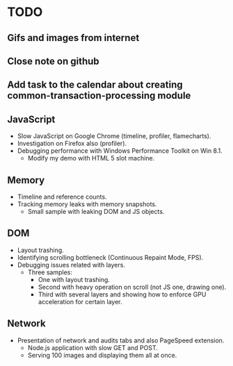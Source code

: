 # TODO

## Gifs and images from internet
## Close note on github
## Add task to the calendar about creating common-transaction-processing module

## JavaScript

- Slow JavaScript on Google Chrome (timeline, profiler, flamecharts).
- Investigation on Firefox also (profiler).
- Debugging performance with Windows Performance Toolkit on Win 8.1.
  - Modify my demo with HTML 5 slot machine.

## Memory

- Timeline and reference counts.
- Tracking memory leaks with memory snapshots.
  - Small sample with leaking DOM and JS objects.

## DOM

- Layout trashing.
- Identifying scrolling bottleneck (Continuous Repaint Mode, FPS).
- Debugging issues related with layers.
  - Three samples:
    - One with layout trashing.
    - Second with heavy operation on scroll (not JS one, drawing one).
    - Third with several layers and showing how to enforce GPU acceleration for certain layer.

## Network

- Presentation of network and audits tabs and also PageSpeed extension.
  - Node.js application with slow GET and POST.
  - Serving 100 images and displaying them all at once.